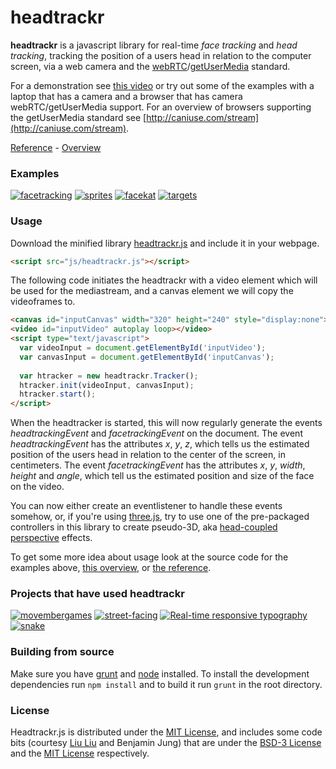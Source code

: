 headtrackr
==========

**headtrackr** is a javascript library for real-time *face tracking* and *head tracking*, tracking the position of a users head in relation to the computer screen, via a web camera and the [webRTC](http://www.webrtc.org/)/[getUserMedia](http://dev.w3.org/2011/webrtc/editor/getusermedia.html) standard.

For a demonstration see [this video](https://vimeo.com/44049736) or try out some of the examples with a laptop that has a camera and a browser that has camera webRTC/getUserMedia support. For an overview of browsers supporting the getUserMedia standard see [http://caniuse.com/stream](http://caniuse.com/stream).

[Reference](http://auduno.github.com/headtrackr/documentation/reference.html) - [Overview](http://auduno.tumblr.com/post/25125149521/head-tracking-with-webrtc)

### Examples ###

[![facetracking](http://auduno.github.com/headtrackr/examples/media/facetracking_thumbnail.png)](http://auduno.github.com/headtrackr/examples/facetracking.html)
[![sprites](http://auduno.github.com/headtrackr/examples/media/sprites_thumbnail.png)](http://auduno.github.com/headtrackr/examples/sprites_canvas.html)
[![facekat](http://auduno.github.com/headtrackr/examples/media/facekat_thumbnail.png)](http://www.shinydemos.com/facekat/)
[![targets](http://auduno.github.com/headtrackr/examples/media/targets_thumbnail.png)](http://auduno.github.com/headtrackr/examples/targets.html)

### Usage ###

Download the minified library [headtrackr.js](https://github.com/auduno/headtrackr/raw/master/headtrackr.js) and include it in your webpage.

```html
<script src="js/headtrackr.js"></script>
```

The following code initiates the headtrackr with a video element which will be used for the mediastream, and a canvas element we will copy the videoframes to.

```html
<canvas id="inputCanvas" width="320" height="240" style="display:none"></canvas>
<video id="inputVideo" autoplay loop></video>
<script type="text/javascript">
  var videoInput = document.getElementById('inputVideo');
  var canvasInput = document.getElementById('inputCanvas');
  
  var htracker = new headtrackr.Tracker();
  htracker.init(videoInput, canvasInput);
  htracker.start();
</script>
```

When the headtracker is started, this will now regularly generate the events *headtrackingEvent* and *facetrackingEvent* on the document. The event *headtrackingEvent* has the attributes *x*, *y*, *z*, which tells us the estimated position of the users head in relation to the center of the screen, in centimeters. The event *facetrackingEvent* has the attributes *x*, *y*, *width*, *height* and *angle*, which tell us the estimated position and size of the face on the video.

You can now either create an eventlistener to handle these events somehow, or, if you're using [three.js](https://github.com/mrdoob/three.js/), try to use one of the pre-packaged controllers in this library to create pseudo-3D, aka [head-coupled perspective](http://en.wikipedia.org/wiki/Head-coupled_perspective) effects.

To get some more idea about usage look at the source code for the examples above, [this overview](http://auduno.tumblr.com/post/25125149521/head-tracking-with-webrtc), or [the reference](http://auduno.github.com/headtrackr/documentation/reference.html).

### Projects that have used headtrackr ###

[![movembergames](http://auduno.github.com/headtrackr/examples/media/movembergames_thumbnail.png)](http://movembergames.com)
[![street-facing](http://auduno.github.com/headtrackr/examples/media/street-facing_thumbnail.jpg)](https://github.com/alexhancock/street-facing)
[![Real-time responsive typography](http://auduno.github.com/headtrackr/examples/media/responsive_text.png)](http://webdesign.maratz.com/lab/responsivetypography/realtime/)
[![snake](http://nicolas-beauvais.com/Snake/thumbs.png)](http://nicolas-beauvais.com/Snake/)

### Building from source ###

Make sure you have [grunt](http://gruntjs.com/) and [node](http://nodejs.org/download/) installed.
To install the development dependencies run ```npm install``` and to build it run ```grunt``` in the root directory.

### License ###

Headtrackr.js is distributed under the [MIT License](http://www.opensource.org/licenses/MIT), and includes some code bits (courtesy [Liu Liu](https://github.com/liuliu) and Benjamin Jung) that are under the [BSD-3 License](http://www.opensource.org/licenses/BSD-3-Clause) and the [MIT License](http://www.opensource.org/licenses/MIT) respectively.
